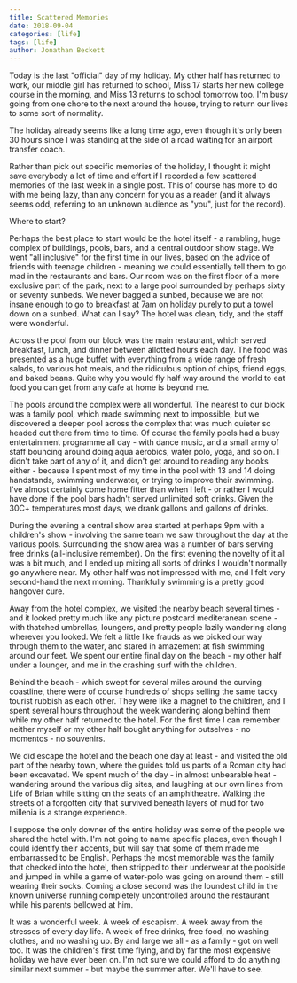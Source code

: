 ```yaml
---
title: Scattered Memories
date: 2018-09-04
categories: [life]
tags: [life]
author: Jonathan Beckett
---
```


Today is the last "official" day of my holiday. My other half has returned to work, our middle girl has returned to school, Miss 17 starts her new college course in the morning, and Miss 13 returns to school tomorrow too. I'm busy going from one chore to the next around the house, trying to return our lives to some sort of normality.

The holiday already seems like a long time ago, even though it's only been 30 hours since I was standing at the side of a road waiting for an airport transfer coach.

Rather than pick out specific memories of the holiday, I thought it might save everybody a lot of time and effort if I recorded a few scattered memories of the last week in a single post. This of course has more to do with me being lazy, than any concern for you as a reader (and it always seems odd, referring to an unknown audience as "you", just for the record).

Where to start?

Perhaps the best place to start would be the hotel itself - a rambling, huge complex of buildings, pools, bars, and a central outdoor show stage. We went "all inclusive" for the first time in our lives, based on the advice of friends with teenage children - meaning we could essentially tell them to go mad in the restaurants and bars. Our room was on the first floor of a more exclusive part of the park, next to a large pool surrounded by perhaps sixty or seventy sunbeds. We never bagged a sunbed, because we are not insane enough to go to breakfast at 7am on holiday purely to put a towel down on a sunbed. What can I say? The hotel was clean, tidy, and the staff were wonderful.

Across the pool from our block was the main restaurant, which served breakfast, lunch, and dinner between allotted hours each day. The food was presented as a huge buffet with everything from a wide range of fresh salads, to various hot meals, and the ridiculous option of chips, friend eggs, and baked beans. Quite why you would fly half way around the world to eat food you can get from any cafe at home is beyond me.

The pools around the complex were all wonderful. The nearest to our block was a family pool, which made swimming next to impossible, but we discovered a deeper pool across the complex that was much quieter so headed out there from time to time. Of course the family pools had a busy entertainment programme all day - with dance music, and a small army of staff bouncing around doing aqua aerobics, water polo, yoga, and so on. I didn't take part of any of it, and didn't get around to reading any books either - because I spent most of my time in the pool with 13 and 14 doing handstands, swimming underwater, or trying to improve their swimming. I've almost certainly come home fitter than when I left - or rather I would have done if the pool bars hadn't served unlimited soft drinks. Given the 30C+ temperatures most days, we drank gallons and gallons of drinks.

During the evening a central show area started at perhaps 9pm with a children's show - involving the same team we saw throughout the day at the various pools. Surrounding the show area was a number of bars serving free drinks (all-inclusive remember). On the first evening the novelty of it all was a bit much, and I ended up mixing all sorts of drinks I wouldn't normally go anywhere near. My other half was not impressed with me, and I felt very second-hand the next morning. Thankfully swimming is a pretty good hangover cure.

Away from the hotel complex, we visited the nearby beach several times - and it looked pretty much like any picture postcard mediteranean scene - with thatched umbrellas, loungers, and pretty people lazily wandering along wherever you looked. We felt a little like frauds as we picked our way through them to the water, and stared in amazement at fish swimming around our feet. We spent our entire final day on the beach - my other half under a lounger, and me in the crashing surf with the children.

Behind the beach - which swept for several miles around the curving coastline, there were of course hundreds of shops selling the same tacky tourist rubbish as each other. They were like a magnet to the children, and I spent several hours throughout the week wandering along behind them while my other half returned to the hotel. For the first time I can remember neither myself or my other half bought anything for outselves - no momentos - no souvenirs.

We did escape the hotel and the beach one day at least - and visited the old part of the nearby town, where the guides told us parts of a Roman city had been excavated. We spent much of the day - in almost unbearable heat - wandering around the various dig sites, and laughing at our own lines from Life of Brian while sitting on the seats of an amphitheatre. Walking the streets of a forgotten city that survived beneath layers of mud for two millenia is a strange experience.

I suppose the only downer of the entire holiday was some of the people we shared the hotel with. I'm not going to name specific places, even though I could identify their accents, but will say that some of them made me embarrassed to be English. Perhaps the most memorable was the family that checked into the hotel, then stripped to their underwear at the poolside and jumped in while a game of water-polo was going on around them - still wearing their socks. Coming a close second was the loundest child in the known universe running completely uncontrolled around the restaurant while his parents bellowed at him.

It was a wonderful week. A week of escapism. A week away from the stresses of every day life. A week of free drinks, free food, no washing clothes, and no washing up. By and large we all - as a family - got on well too. It was the children's first time flying, and by far the most expensive holiday we have ever been on. I'm not sure we could afford to do anything similar next summer - but maybe the summer after. We'll have to see.